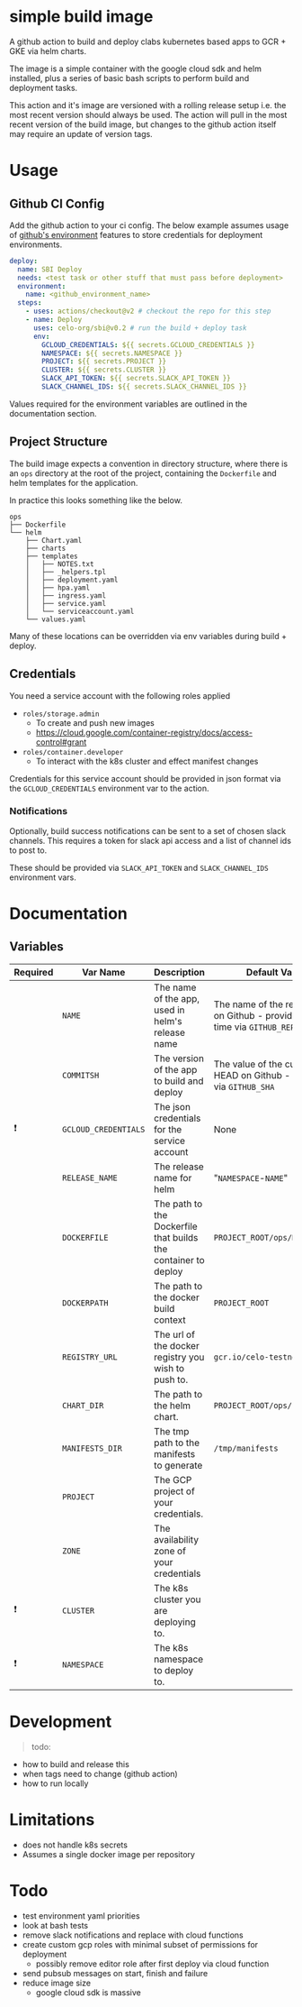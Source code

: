 # simple build image

A github action to build and deploy clabs kubernetes based apps to GCR + GKE via helm charts.

The image is a simple container with the google cloud sdk and helm installed, plus a series of basic bash scripts to perform build and deployment tasks.

This action and it's image are versioned with a rolling release setup i.e. the most recent version should always be used. The action will pull in the most recent version of the build image, but changes to the github action itself may require an update of version tags.

# Usage

## Github CI Config

Add the github action to your ci config. The below example assumes usage of [github's environment](https://docs.github.com/en/actions/deployment/targeting-different-environments/using-environments-for-deployment) features to store credentials for deployment environments.

```yaml
deploy:
  name: SBI Deploy
  needs: <test task or other stuff that must pass before deployment>
  environment:
    name: <github_environment_name>
  steps:
    - uses: actions/checkout@v2 # checkout the repo for this step
    - name: Deploy
      uses: celo-org/sbi@v0.2 # run the build + deploy task
      env:
        GCLOUD_CREDENTIALS: ${{ secrets.GCLOUD_CREDENTIALS }}
        NAMESPACE: ${{ secrets.NAMESPACE }}
        PROJECT: ${{ secrets.PROJECT }}
        CLUSTER: ${{ secrets.CLUSTER }}
        SLACK_API_TOKEN: ${{ secrets.SLACK_API_TOKEN }}
        SLACK_CHANNEL_IDS: ${{ secrets.SLACK_CHANNEL_IDS }}
```

Values required for the environment variables are outlined in the documentation section.

## Project Structure

The build image expects a convention in directory structure, where there is an `ops` directory at the root of the project, containing the `Dockerfile` and helm templates for the application.

In practice this looks something like the below.

```
ops
├── Dockerfile
└── helm
    ├── Chart.yaml
    ├── charts
    ├── templates
    │   ├── NOTES.txt
    │   ├── _helpers.tpl
    │   ├── deployment.yaml
    │   ├── hpa.yaml
    │   ├── ingress.yaml
    │   ├── service.yaml
    │   └── serviceaccount.yaml
    └── values.yaml
```

Many of these locations can be overridden via env variables during build + deploy.

## Credentials

You need a service account with the following roles applied

- `roles/storage.admin`
  - To create and push new images
  - <https://cloud.google.com/container-registry/docs/access-control#grant>
- `roles/container.developer`
  - To interact with the k8s cluster and effect manifest changes

Credentials for this service account should be provided in json format via the `GCLOUD_CREDENTIALS` environment var to the action.

### Notifications

Optionally, build success notifications can be sent to a set of chosen slack channels. This requires a token for slack api access and a list of channel ids to post to.

These should be provided via `SLACK_API_TOKEN` and `SLACK_CHANNEL_IDS` environment vars.

# Documentation

## Variables

| Required | Var Name             | Description                                                    | Default Value                                                                         |
|----------|----------------------|----------------------------------------------------------------|---------------------------------------------------------------------------------------|
|          | `NAME`               | The name of the app, used in helm's release name               | The name of the repository on Github - provided at build time via `GITHUB_REPOSITORY` |
|          | `COMMITSH`           | The version of the app to build and deploy                     | The value of the current HEAD on Github - provided via `GITHUB_SHA`                   |
| ❗️        | `GCLOUD_CREDENTIALS` | The json credentials for the service account                   | None                                                                                 |
|          | `RELEASE_NAME`       | The release name for helm                                      | "`NAMESPACE`-`NAME`"                                                                  |
|          | `DOCKERFILE`         | The path to the Dockerfile that builds the container to deploy | `PROJECT_ROOT/ops/Dockerfile`                                                         |
|          | `DOCKERPATH`         | The path to the docker build context                           | `PROJECT_ROOT`                                                                        |
|          | `REGISTRY_URL`       | The url of the docker registry you wish to push to.            | `gcr.io/celo-testnet`                                                                 |
|          | `CHART_DIR`          | The path to the helm chart.                                    | `PROJECT_ROOT/ops/helm`                                                               |
|          | `MANIFESTS_DIR`      | The tmp path to the manifests to generate                      | `/tmp/manifests`                                                                      |
|          | `PROJECT`            | The GCP project of your credentials.                           |                                                                                       |
|          | `ZONE`               | The availability zone of your credentials                      |                                                                                       |
| ❗️        | `CLUSTER`            | The k8s cluster you are deploying to.                          |                                                                                      |
| ❗️        | `NAMESPACE`          | The k8s namespace to deploy to.                                |     


# Development

> todo:
- how to build and release this
- when tags need to change (github action)
- how to run locally

# Limitations

- does not handle k8s secrets
- Assumes a single docker image per repository

# Todo

- test environment yaml priorities
- look at bash tests
- remove slack notifications and replace with cloud functions
- create custom gcp roles with minimal subset of permissions for deployment
    - possibly remove editor role after first deploy via cloud function
- send pubsub messages on start, finish and failure  
- reduce image size
  - google cloud sdk is massive
